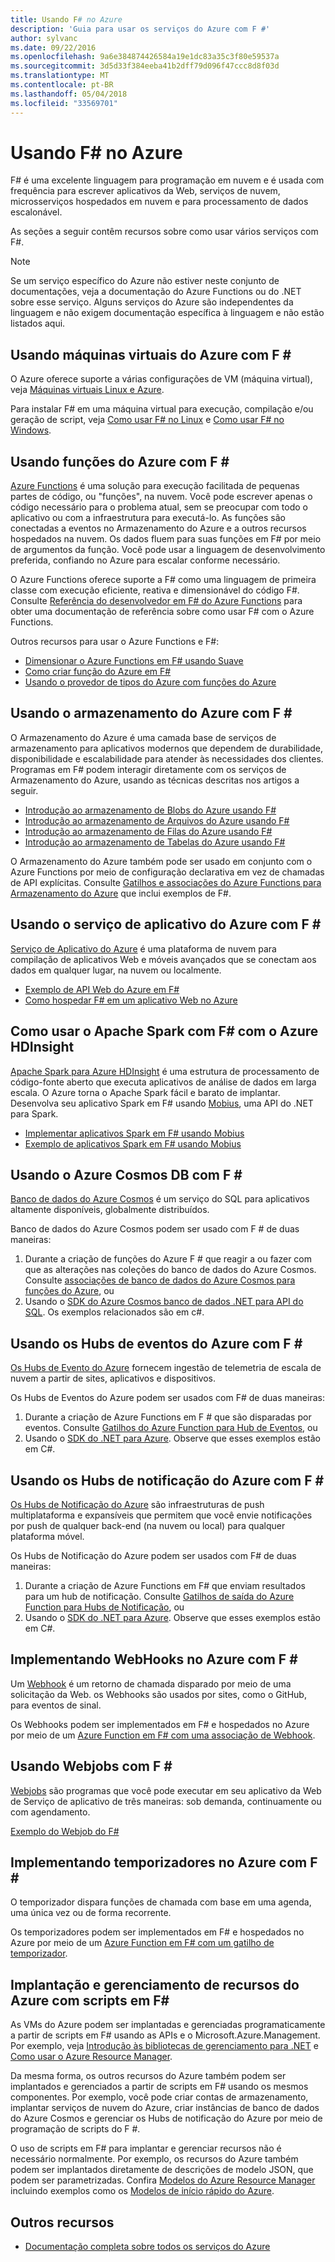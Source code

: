 ```yaml
---
title: Usando F# no Azure
description: 'Guia para usar os serviços do Azure com F #'
author: sylvanc
ms.date: 09/22/2016
ms.openlocfilehash: 9a6e384874426584a19e1dc83a35c3f80e59537a
ms.sourcegitcommit: 3d5d33f384eeba41b2dff79d096f47ccc8d8f03d
ms.translationtype: MT
ms.contentlocale: pt-BR
ms.lasthandoff: 05/04/2018
ms.locfileid: "33569701"
---
```

# <a name="using-f-on-azure"></a>Usando F# no Azure

F# é uma excelente linguagem para programação em nuvem e é usada com frequência para escrever aplicativos da Web, serviços de nuvem, microsserviços hospedados em nuvem e para processamento de dados escalonável.

As seções a seguir contêm recursos sobre como usar vários serviços com F#.

> [!NOTE]
> Se um serviço específico do Azure não estiver neste conjunto de documentações, veja a documentação do Azure Functions ou do .NET sobre esse serviço. Alguns serviços do Azure são independentes da linguagem e não exigem documentação específica à linguagem e não estão listados aqui.

## <a name="using-azure-virtual-machines-with-f"></a>Usando máquinas virtuais do Azure com F # #

O Azure oferece suporte a várias configurações de VM (máquina virtual), veja [Máquinas virtuais Linux e Azure](https://azure.microsoft.com/services/virtual-machines/).

Para instalar F# em uma máquina virtual para execução, compilação e/ou geração de script, veja [Como usar F# no Linux](http://fsharp.org/use/linux) e [Como usar F# no Windows](http://fsharp.org/use/windows).


## <a name="using-azure-functions-with-f"></a>Usando funções do Azure com F # #

[Azure Functions](https://azure.microsoft.com/services/functions/) é uma solução para execução facilitada de pequenas partes de código, ou "funções", na nuvem. Você pode escrever apenas o código necessário para o problema atual, sem se preocupar com todo o aplicativo ou com a infraestrutura para executá-lo. As funções são conectadas a eventos no Armazenamento do Azure e a outros recursos hospedados na nuvem. Os dados fluem para suas funções em F# por meio de argumentos da função. Você pode usar a linguagem de desenvolvimento preferida, confiando no Azure para escalar conforme necessário.

O Azure Functions oferece suporte a F# como uma linguagem de primeira classe com execução eficiente, reativa e dimensionável do código F#. Consulte [Referência do desenvolvedor em F# do Azure Functions](/azure/azure-functions/functions-reference-fsharp) para obter uma documentação de referência sobre como usar F# com o Azure Functions.

Outros recursos para usar o Azure Functions e F#:

* [Dimensionar o Azure Functions em F# usando Suave](https://blog.tamizhvendan.in/blog/2016/09/19/scale-up-azure-functions-in-f-number-using-suave/)
* [Como criar função do Azure em F#](https://mnie.github.io/2016-09-08-AzureFunctions/)
* [Usando o provedor de tipos do Azure com funções do Azure](https://compositional-it.com/blog/2017/08-30-using-the-azure-type-provider-with-azure-functions/index.html)

## <a name="using-azure-storage-with-f"></a>Usando o armazenamento do Azure com F # #

O Armazenamento do Azure é uma camada base de serviços de armazenamento para aplicativos modernos que dependem de durabilidade, disponibilidade e escalabilidade para atender às necessidades dos clientes. Programas em F# podem interagir diretamente com os serviços de Armazenamento do Azure, usando as técnicas descritas nos artigos a seguir.

* [Introdução ao armazenamento de Blobs do Azure usando F#](blob-storage.md)
* [Introdução ao armazenamento de Arquivos do Azure usando F#](file-storage.md)
* [Introdução ao armazenamento de Filas do Azure usando F#](queue-storage.md)
* [Introdução ao armazenamento de Tabelas do Azure usando F#](table-storage.md)

O Armazenamento do Azure também pode ser usado em conjunto com o Azure Functions por meio de configuração declarativa em vez de chamadas de API explícitas. Consulte [Gatilhos e associações do Azure Functions para Armazenamento do Azure](/azure/azure-functions/functions-bindings-storage) que inclui exemplos de F#.

## <a name="using-azure-app-service-with-f"></a>Usando o serviço de aplicativo do Azure com F # #

[Serviço de Aplicativo do Azure](https://azure.microsoft.com/services/app-service/) é uma plataforma de nuvem para compilação de aplicativos Web e móveis avançados que se conectam aos dados em qualquer lugar, na nuvem ou localmente.

* [Exemplo de API Web do Azure em F#](https://github.com/fsprojects/azure-webapi-example)
* [Como hospedar F# em um aplicativo Web no Azure](https://github.com/isaacabraham/fsharp-demonstrator)

## <a name="using-apache-spark-with-f-with-azure-hdinsight"></a>Como usar o Apache Spark com F# com o Azure HDInsight

[Apache Spark para Azure HDInsight](https://azure.microsoft.com/services/hdinsight/apache-spark/) é uma estrutura de processamento de código-fonte aberto que executa aplicativos de análise de dados em larga escala. O Azure torna o Apache Spark fácil e barato de implantar. Desenvolva seu aplicativo Spark em F# usando [Mobius](https://github.com/Microsoft/Mobius), uma API do .NET para Spark.

* [Implementar aplicativos Spark em F# usando Mobius](https://github.com/Microsoft/Mobius/blob/master/notes/spark-fsharp-mobius.md)
* [Exemplo de aplicativos Spark em F# usando Mobius](https://github.com/Microsoft/Mobius/tree/master/examples/fsharp)

## <a name="using-azure-cosmos-db-with-f"></a>Usando o Azure Cosmos DB com F # #

[Banco de dados do Azure Cosmos](https://azure.microsoft.com/services/cosmos-db) é um serviço do SQL para aplicativos altamente disponíveis, globalmente distribuídos.

Banco de dados do Azure Cosmos podem ser usado com F # de duas maneiras:

1. Durante a criação de funções do Azure F # que reagir a ou fazer com que as alterações nas coleções do banco de dados do Azure Cosmos. Consulte [associações de banco de dados do Azure Cosmos para funções do Azure](/azure/azure-functions/functions-bindings-cosmosdb), ou
2. Usando o [SDK do Azure Cosmos banco de dados .NET para API do SQL](/azure/cosmos-db/sql-api-sdk-dotnet). Os exemplos relacionados são em c#.

## <a name="using-azure-event-hubs-with-f"></a>Usando os Hubs de eventos do Azure com F # #

[Os Hubs de Evento do Azure](https://azure.microsoft.com/services/event-hubs/) fornecem ingestão de telemetria de escala de nuvem a partir de sites, aplicativos e dispositivos.

Os Hubs de Eventos do Azure podem ser usados com F# de duas maneiras:

1. Durante a criação de Azure Functions em F # que são disparadas por eventos. Consulte [Gatilhos do Azure Function para Hub de Eventos](/azure/azure-functions/functions-bindings-event-hubs), ou
2. Usando o [SDK do .NET para Azure](/azure/event-hubs/event-hubs-csharp-ephcs-getstarted). Observe que esses exemplos estão em C#.

## <a name="using-azure-notification-hubs-with-f"></a>Usando os Hubs de notificação do Azure com F # #

[Os Hubs de Notificação do Azure](/azure/notification-hubs/) são infraestruturas de push multiplataforma e expansíveis que permitem que você envie notificações por push de qualquer back-end (na nuvem ou local) para qualquer plataforma móvel.

Os Hubs de Notificação do Azure podem ser usados com F# de duas maneiras:

1. Durante a criação de Azure Functions em F# que enviam resultados para um hub de notificação. Consulte [Gatilhos de saída do Azure Function para Hubs de Notificação](/azure/azure-functions/functions-bindings-notification-hubs), ou
2. Usando o [SDK do .NET para Azure](https://blogs.msdn.microsoft.com/azuremobile/2014/04/08/push-notifications-using-notification-hub-and-net-backend/). Observe que esses exemplos estão em C#.


## <a name="implementing-webhooks-on-azure-with-f"></a>Implementando WebHooks no Azure com F # #

Um [Webhook](https://en.wikipedia.org/wiki/Webhook) é um retorno de chamada disparado por meio de uma solicitação da Web. os Webhooks são usados por sites, como o GitHub, para eventos de sinal. 

Os Webhooks podem ser implementados em F# e hospedados no Azure por meio de um [Azure Function em F# com uma associação de Webhook](/azure/azure-functions/functions-bindings-http-webhook).

## <a name="using-webjobs-with-f"></a>Usando Webjobs com F # #

[Webjobs](/azure/app-service-web/web-sites-create-web-jobs) são programas que você pode executar em seu aplicativo da Web de Serviço de aplicativo de três maneiras: sob demanda, continuamente ou com agendamento.

[Exemplo do Webjob do F#](https://github.com/andredublin/fsharp-azure-webjob)

## <a name="implementing-timers-on-azure-with-f"></a>Implementando temporizadores no Azure com F # #

O temporizador dispara funções de chamada com base em uma agenda, uma única vez ou de forma recorrente.

Os temporizadores podem ser implementados em F# e hospedados no Azure por meio de um [Azure Function em F# com um gatilho de temporizador](/azure/azure-functions/functions-bindings-timer).

## <a name="deploying-and-managing-azure-resources-with-f-scripts"></a>Implantação e gerenciamento de recursos do Azure com scripts em F# #

As VMs do Azure podem ser implantadas e gerenciadas programaticamente a partir de scripts em F# usando as APIs e o Microsoft.Azure.Management. Por exemplo, veja [Introdução às bibliotecas de gerenciamento para .NET](https://msdn.microsoft.com/library/dn722415.aspx) e [Como usar o Azure Resource Manager](/azure/azure-resource-manager/resource-manager-deployment-model).

Da mesma forma, os outros recursos do Azure também podem ser implantados e gerenciados a partir de scripts em F# usando os mesmos componentes. Por exemplo, você pode criar contas de armazenamento, implantar serviços de nuvem do Azure, criar instâncias de banco de dados do Azure Cosmos e gerenciar os Hubs de notificação do Azure por meio de programação de scripts do F #.

O uso de scripts em F# para implantar e gerenciar recursos não é necessário normalmente. Por exemplo, os recursos do Azure também podem ser implantados diretamente de descrições de modelo JSON, que podem ser parametrizadas. Confira [Modelos do Azure Resource Manager](/azure/azure-resource-manager/resource-manager-template-best-practices) incluindo exemplos como os [Modelos de início rápido do Azure](https://azure.microsoft.com/resources/templates/).

## <a name="other-resources"></a>Outros recursos

* [Documentação completa sobre todos os serviços do Azure](/azure/)
